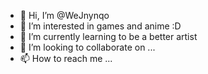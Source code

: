 - 👋 Hi, I’m @WeJnynqo
- 👀 I’m interested in games and anime :D 
- 🌱 I’m currently learning to be a better artist
- 💞️ I’m looking to collaborate on ...
- 📫 How to reach me ...

<!---
WeJnynqo/WeJnynqo is a ✨ special ✨ repository because its `README.md` (this file) appears on your GitHub profile.
You can click the Preview link to take a look at your changes.
--->
